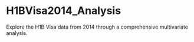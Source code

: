 # H1BVisa2014_Analysis
Explore the H1B Visa data from 2014 through a comprehensive multivariate analysis.
